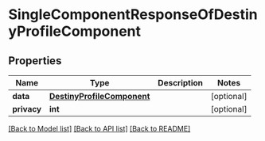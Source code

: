 # SingleComponentResponseOfDestinyProfileComponent

## Properties
Name | Type | Description | Notes
------------ | ------------- | ------------- | -------------
**data** | [**DestinyProfileComponent**](DestinyProfileComponent.md) |  | [optional] 
**privacy** | **int** |  | [optional] 

[[Back to Model list]](../README.md#documentation-for-models) [[Back to API list]](../README.md#documentation-for-api-endpoints) [[Back to README]](../README.md)


